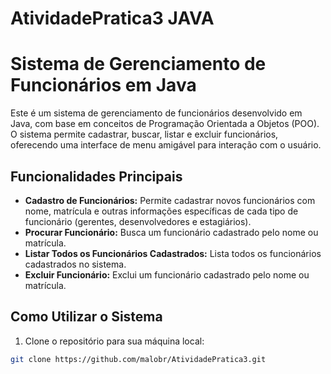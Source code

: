 # AtividadePratica3 JAVA
# Sistema de Gerenciamento de Funcionários em Java

Este é um sistema de gerenciamento de funcionários desenvolvido em Java, com base em conceitos de Programação Orientada a Objetos (POO). O sistema permite cadastrar, buscar, listar e excluir funcionários, oferecendo uma interface de menu amigável para interação com o usuário.

## Funcionalidades Principais

- **Cadastro de Funcionários:** Permite cadastrar novos funcionários com nome, matrícula e outras informações específicas de cada tipo de funcionário (gerentes, desenvolvedores e estagiários).
- **Procurar Funcionário:** Busca um funcionário cadastrado pelo nome ou matrícula.
- **Listar Todos os Funcionários Cadastrados:** Lista todos os funcionários cadastrados no sistema.
- **Excluir Funcionário:** Exclui um funcionário cadastrado pelo nome ou matrícula.

## Como Utilizar o Sistema

1. Clone o repositório para sua máquina local:

```bash
git clone https://github.com/malobr/AtividadePratica3.git
```
